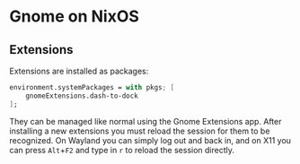 # Gnome on NixOS
## Extensions
Extensions are installed as packages:
```nix
environment.systemPackages = with pkgs; [
    gnomeExtensions.dash-to-dock
];
```

They can be managed like normal using the Gnome Extensions app. 
After installing a new extensions you must reload the session for them to be recognized. On Wayland you can simply log out and back in, and on X11 you can press `Alt`+`F2` and type in `r` to reload the session directly.